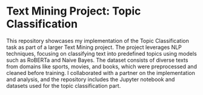 # Text Mining Project: Topic Classification
This repository showcases my implementation of the Topic Classification task as part of a larger Text Mining project. 
The project leverages NLP techniques, focusing on classifying text into predefined topics using models such as RoBERTa and Naive Bayes. 
The dataset consists of diverse texts from domains like sports, movies, and books, which were preprocessed and cleaned before training. 
I collaborated with a partner on the implementation and analysis, and the repository includes the Jupyter notebook and datasets used for the topic classification part.
